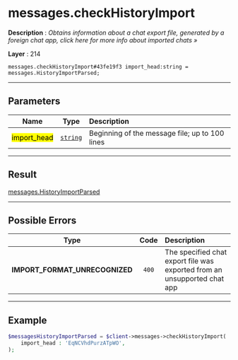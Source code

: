 # messages.checkHistoryImport

**Description** : *Obtains information about a chat export file, generated by a foreign chat app, click here for more info about imported chats &raquo;*

**Layer** : 214

```tl
messages.checkHistoryImport#43fe19f3 import_head:string = messages.HistoryImportParsed;
```

---

## Parameters

| Name | Type | Description |
| :---: | :---: | :--- |
| <mark>import_head</mark> | [`string`](type/string) | Beginning of the message file; up to 100 lines |

---

## Result

[messages.HistoryImportParsed](type/messages.HistoryImportParsed)

---

## Possible Errors

| Type | Code | Description |
| :---: | :---: | :--- |
| **IMPORT_FORMAT_UNRECOGNIZED** | `400` | The specified chat export file was exported from an unsupported chat app |

---

## Example

```php
$messagesHistoryImportParsed = $client->messages->checkHistoryImport(
	import_head : 'EqNCVhdPurzATpWO',
);
```